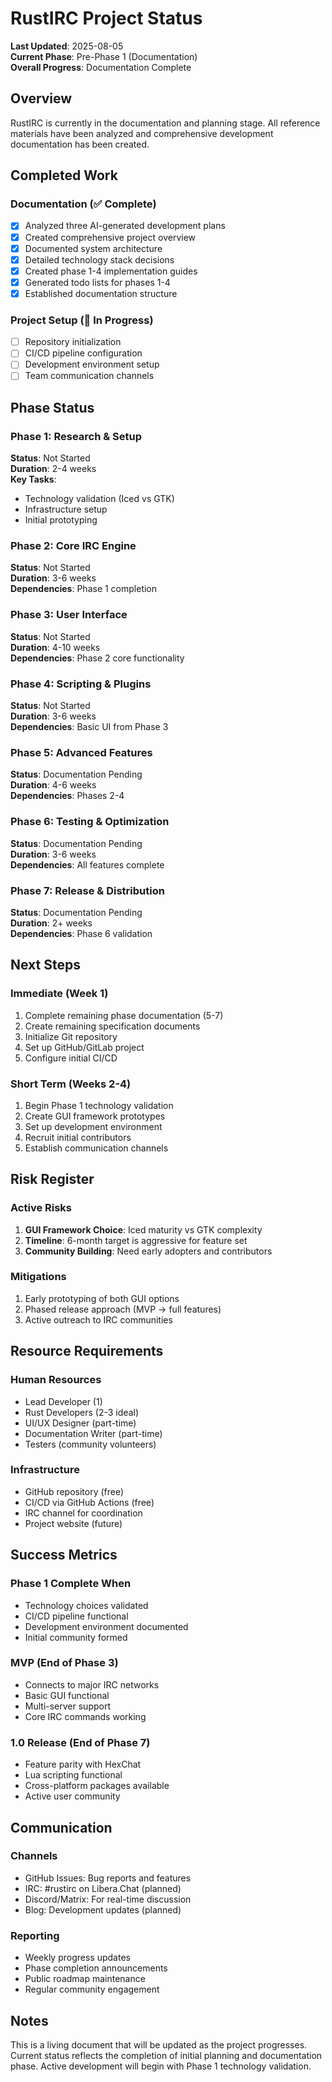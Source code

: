 # RustIRC Project Status

**Last Updated**: 2025-08-05  
**Current Phase**: Pre-Phase 1 (Documentation)  
**Overall Progress**: Documentation Complete

## Overview

RustIRC is currently in the documentation and planning stage. All reference materials have been analyzed and comprehensive development documentation has been created.

## Completed Work

### Documentation (✅ Complete)
- [x] Analyzed three AI-generated development plans
- [x] Created comprehensive project overview
- [x] Documented system architecture
- [x] Detailed technology stack decisions
- [x] Created phase 1-4 implementation guides
- [x] Generated todo lists for phases 1-4
- [x] Established documentation structure

### Project Setup (🔄 In Progress)
- [ ] Repository initialization
- [ ] CI/CD pipeline configuration
- [ ] Development environment setup
- [ ] Team communication channels

## Phase Status

### Phase 1: Research & Setup
**Status**: Not Started  
**Duration**: 2-4 weeks  
**Key Tasks**:
- Technology validation (Iced vs GTK)
- Infrastructure setup
- Initial prototyping

### Phase 2: Core IRC Engine  
**Status**: Not Started  
**Duration**: 3-6 weeks  
**Dependencies**: Phase 1 completion

### Phase 3: User Interface
**Status**: Not Started  
**Duration**: 4-10 weeks  
**Dependencies**: Phase 2 core functionality

### Phase 4: Scripting & Plugins
**Status**: Not Started  
**Duration**: 3-6 weeks  
**Dependencies**: Basic UI from Phase 3

### Phase 5: Advanced Features
**Status**: Documentation Pending  
**Duration**: 4-6 weeks  
**Dependencies**: Phases 2-4

### Phase 6: Testing & Optimization
**Status**: Documentation Pending  
**Duration**: 3-6 weeks  
**Dependencies**: All features complete

### Phase 7: Release & Distribution
**Status**: Documentation Pending  
**Duration**: 2+ weeks  
**Dependencies**: Phase 6 validation

## Next Steps

### Immediate (Week 1)
1. Complete remaining phase documentation (5-7)
2. Create remaining specification documents
3. Initialize Git repository
4. Set up GitHub/GitLab project
5. Configure initial CI/CD

### Short Term (Weeks 2-4)
1. Begin Phase 1 technology validation
2. Create GUI framework prototypes
3. Set up development environment
4. Recruit initial contributors
5. Establish communication channels

## Risk Register

### Active Risks
1. **GUI Framework Choice**: Iced maturity vs GTK complexity
2. **Timeline**: 6-month target is aggressive for feature set
3. **Community Building**: Need early adopters and contributors

### Mitigations
1. Early prototyping of both GUI options
2. Phased release approach (MVP → full features)
3. Active outreach to IRC communities

## Resource Requirements

### Human Resources
- Lead Developer (1)
- Rust Developers (2-3 ideal)
- UI/UX Designer (part-time)
- Documentation Writer (part-time)
- Testers (community volunteers)

### Infrastructure
- GitHub repository (free)
- CI/CD via GitHub Actions (free)
- IRC channel for coordination
- Project website (future)

## Success Metrics

### Phase 1 Complete When
- Technology choices validated
- CI/CD pipeline functional
- Development environment documented
- Initial community formed

### MVP (End of Phase 3)
- Connects to major IRC networks
- Basic GUI functional
- Multi-server support
- Core IRC commands working

### 1.0 Release (End of Phase 7)
- Feature parity with HexChat
- Lua scripting functional
- Cross-platform packages available
- Active user community

## Communication

### Channels
- GitHub Issues: Bug reports and features
- IRC: #rustirc on Libera.Chat (planned)
- Discord/Matrix: For real-time discussion
- Blog: Development updates (planned)

### Reporting
- Weekly progress updates
- Phase completion announcements
- Public roadmap maintenance
- Regular community engagement

## Notes

This is a living document that will be updated as the project progresses. Current status reflects the completion of initial planning and documentation phase. Active development will begin with Phase 1 technology validation.